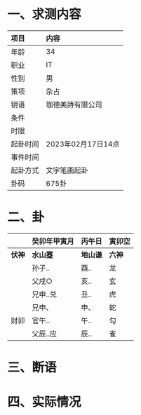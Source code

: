 # 一、求测内容
|项目|内容|
|:-|:-|
|年龄|34|
|职业|IT|
|性别|男|
|策项|杂占|
|钥语|珈德美詩有限公司|
|条件||
|时限||
|起卦时间|2023年02月17日14点|
|事件时间||
|起卦方式|文字笔画起卦|
|卦码|675卦|

# 二、卦
||癸卯年甲寅月|丙午日|寅卯空|
|:-|:-|:-|:-|
|**伏神**|**水山蹇**|**地山谦**|**六神**|
||孙子..|酉..|龙|
||父戌○|亥..|玄|
||兄申..兑|丑..|虎|
||兄申、|申、|蛇|
|财卯|官午..|午..|勾|
||父辰..应|辰..|雀|


# 三、断语

# 四、实际情况